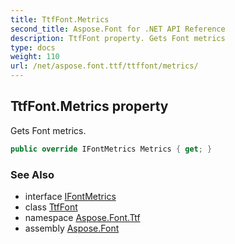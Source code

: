 ```yaml
---
title: TtfFont.Metrics
second_title: Aspose.Font for .NET API Reference
description: TtfFont property. Gets Font metrics
type: docs
weight: 110
url: /net/aspose.font.ttf/ttffont/metrics/
---
```

## TtfFont.Metrics property

Gets Font metrics.

```csharp
public override IFontMetrics Metrics { get; }
```

### See Also

* interface [IFontMetrics](../../../aspose.font/ifontmetrics/)
* class [TtfFont](../)
* namespace [Aspose.Font.Ttf](../../../aspose.font.ttf/)
* assembly [Aspose.Font](../../../)


